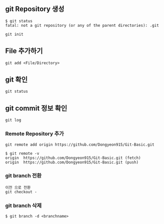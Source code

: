 ## git Repository 생성
```
$ git status
fatal: not a git repository (or any of the parent directories): .git
```

```
git init
```

## File 추가하기

```
git add <File/Directory>
```

## git 확인
```
git status
```

## git commit 정보 확인 
```
git log
```

### Remote Repository 추가
```
git remote add origin https://github.com/Dongyeon915/Git-Basic.git
```

```
$ git remote -v
origin  https://github.com/Dongyeon915/Git-Basic.git (fetch)
origin  https://github.com/Dongyeon915/Git-Basic.git (push)
```

### git branch 전환
````
이전 으로 전환
git checkout -
````

### git branch 삭제
````
$ git branch -d <branchname>
````
